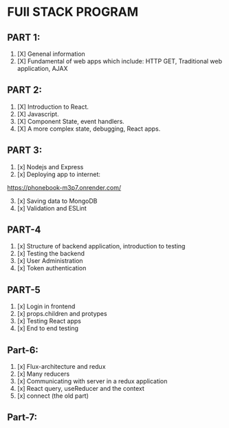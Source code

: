 # FUll STACK PROGRAM 

## PART 1: 
1. [X] Genenal information
2. [X] Fundamental of web apps which include: HTTP GET, Traditional web application, AJAX

## PART 2:

1. [X] Introduction to React. 
2. [X] Javascript. 
3. [X] Component State, event handlers. 
4. [X] A more complex state, debugging, React apps.


## PART 3:
1. [x] Nodejs and Express
2. [x] Deploying app to internet: 

https://phonebook-m3p7.onrender.com/

3. [x] Saving data to MongoDB
4. [x] Validation and ESLint

## PART-4 

1. [x] Structure of backend application, introduction to testing
2. [x] Testing the backend
3. [x] User Administration
4. [x] Token authentication

## PART-5

1. [x] Login in frontend
2. [x] props.children and protypes
3. [x] Testing React apps
4. [x] End to end testing

## Part-6:
1. [x] Flux-architecture and redux
2. [x] Many reducers
3. [x] Communicating with server in a redux application
4. [x]  React query, useReducer  and the context
5. [x]  connect (the old part)

## Part-7:
